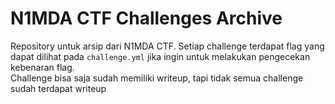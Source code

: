 # N1MDA CTF Challenges Archive

Repository untuk arsip dari N1MDA CTF. 
Setiap challenge terdapat flag yang dapat dilihat pada `challenge.yml` jika ingin untuk melakukan pengecekan kebenaran flag.
<br> Challenge bisa saja sudah memiliki writeup, tapi tidak semua challenge sudah terdapat writeup
